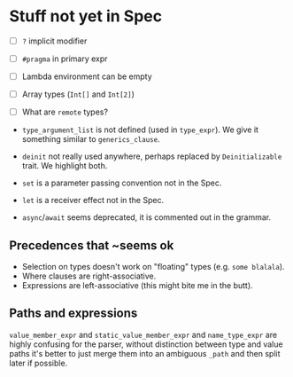 # Stuff not yet in Spec

- [ ] `?` implicit modifier
- [ ] `#pragma` in primary expr
- [ ] Lambda environment can be empty
- [ ] Array types (`Int[]` and `Int[2]`)

- [ ] What are `remote` types?

- `type_argument_list` is not defined (used in `type_expr`). We give it something similar to `generics_clause`.
- `deinit` not really used anywhere, perhaps replaced by `Deinitializable` trait. We highlight both.
- `set` is a parameter passing convention not in the Spec.
- `let` is a receiver effect not in the Spec.

- `async`/`await` seems deprecated, it is commented out in the grammar.

## Precedences that ~seems ok

- Selection on types doesn't work on "floating" types (e.g. `some blalala`).
- Where clauses are right-associative.
- Expressions are left-associative (this might bite me in the butt).

## Paths and expressions

`value_member_expr` and `static_value_member_expr` and `name_type_expr` are highly confusing for the parser,
without distinction between type and value paths it's better to just merge them into an ambiguous `_path`
and then split later if possible.
